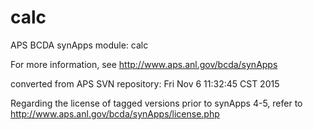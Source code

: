 # calc
APS BCDA synApps module: calc

For more information, see
   http://www.aps.anl.gov/bcda/synApps

converted from APS SVN repository: Fri Nov  6 11:32:45 CST 2015

Regarding the license of tagged versions prior to synApps 4-5,
refer to http://www.aps.anl.gov/bcda/synApps/license.php
